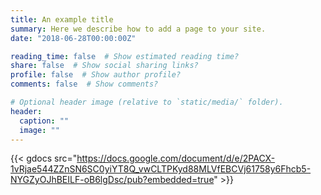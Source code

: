 ```yaml
---
title: An example title
summary: Here we describe how to add a page to your site.
date: "2018-06-28T00:00:00Z"

reading_time: false  # Show estimated reading time?
share: false  # Show social sharing links?
profile: false  # Show author profile?
comments: false  # Show comments?

# Optional header image (relative to `static/media/` folder).
header:
  caption: ""
  image: ""
---
```

{{< gdocs src="https://docs.google.com/document/d/e/2PACX-1vRjae544ZZnSN6SC0yiYT8Q_vwCLTPKyd88MLVfEBCVj61758y6Fhcb5-NYGZyOJhBEILF-oB6lgDsc/pub?embedded=true" >}}
